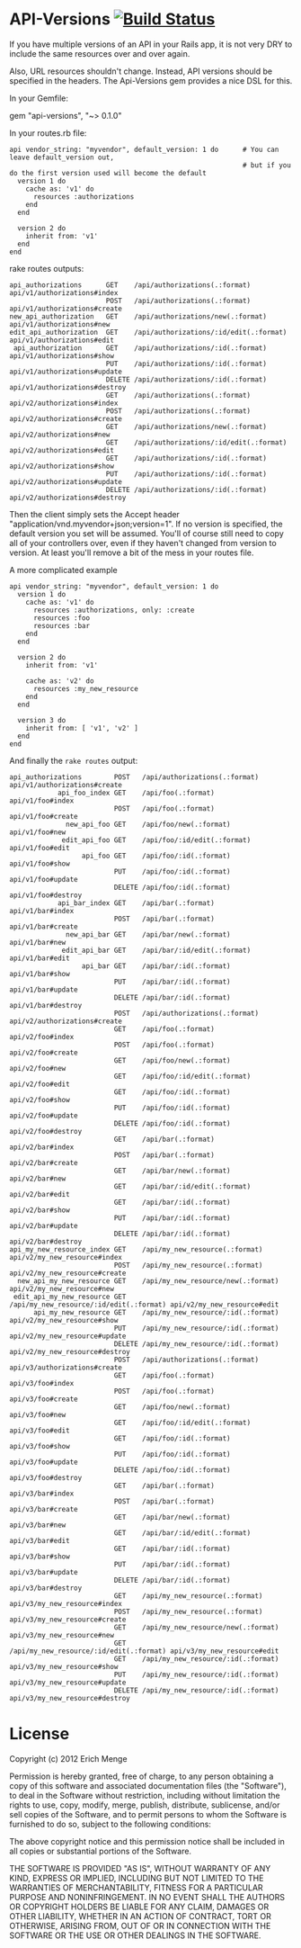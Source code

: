 API-Versions [![Build Status](https://secure.travis-ci.org/erichmenge/api-versions.png)](http://travis-ci.org/erichmenge/api-versions)
======================================================================================================================================

If you have multiple versions of an API in your Rails app, it is not very DRY to include the same resources over and over again.

Also, URL resources shouldn't change. Instead, API versions should be specified in the headers. The Api-Versions gem provides a nice DSL for this.

In your Gemfile:

  gem "api-versions", "~> 0.1.0"

In your routes.rb file:

    api vendor_string: "myvendor", default_version: 1 do      # You can leave default_version out,
                                                              # but if you do the first version used will become the default
      version 1 do
        cache as: 'v1' do
          resources :authorizations
        end
      end

      version 2 do
        inherit from: 'v1'
      end
    end

rake routes outputs:

    api_authorizations      GET    /api/authorizations(.:format)          api/v1/authorizations#index
                            POST   /api/authorizations(.:format)          api/v1/authorizations#create
    new_api_authorization   GET    /api/authorizations/new(.:format)      api/v1/authorizations#new
    edit_api_authorization  GET    /api/authorizations/:id/edit(.:format) api/v1/authorizations#edit
     api_authorization      GET    /api/authorizations/:id(.:format)      api/v1/authorizations#show
                            PUT    /api/authorizations/:id(.:format)      api/v1/authorizations#update
                            DELETE /api/authorizations/:id(.:format)      api/v1/authorizations#destroy
                            GET    /api/authorizations(.:format)          api/v2/authorizations#index
                            POST   /api/authorizations(.:format)          api/v2/authorizations#create
                            GET    /api/authorizations/new(.:format)      api/v2/authorizations#new
                            GET    /api/authorizations/:id/edit(.:format) api/v2/authorizations#edit
                            GET    /api/authorizations/:id(.:format)      api/v2/authorizations#show
                            PUT    /api/authorizations/:id(.:format)      api/v2/authorizations#update
                            DELETE /api/authorizations/:id(.:format)      api/v2/authorizations#destroy


Then the client simply sets the Accept header "application/vnd.myvendor+json;version=1". If no version is specified, the default version you set will be assumed.  You'll of course still need to copy all of your controllers over, even if they haven't changed from version to version.  At least you'll remove a bit of the mess in your routes file.

A more complicated example

    api vendor_string: "myvendor", default_version: 1 do
      version 1 do
        cache as: 'v1' do
          resources :authorizations, only: :create
          resources :foo
          resources :bar
        end
      end

      version 2 do
        inherit from: 'v1'

        cache as: 'v2' do
          resources :my_new_resource
        end
      end

      version 3 do
        inherit from: [ 'v1', 'v2' ]
      end
    end

And finally the `rake routes` output:

    api_authorizations        POST   /api/authorizations(.:format)           api/v1/authorizations#create
                api_foo_index GET    /api/foo(.:format)                      api/v1/foo#index
                              POST   /api/foo(.:format)                      api/v1/foo#create
                  new_api_foo GET    /api/foo/new(.:format)                  api/v1/foo#new
                 edit_api_foo GET    /api/foo/:id/edit(.:format)             api/v1/foo#edit
                      api_foo GET    /api/foo/:id(.:format)                  api/v1/foo#show
                              PUT    /api/foo/:id(.:format)                  api/v1/foo#update
                              DELETE /api/foo/:id(.:format)                  api/v1/foo#destroy
                api_bar_index GET    /api/bar(.:format)                      api/v1/bar#index
                              POST   /api/bar(.:format)                      api/v1/bar#create
                  new_api_bar GET    /api/bar/new(.:format)                  api/v1/bar#new
                 edit_api_bar GET    /api/bar/:id/edit(.:format)             api/v1/bar#edit
                      api_bar GET    /api/bar/:id(.:format)                  api/v1/bar#show
                              PUT    /api/bar/:id(.:format)                  api/v1/bar#update
                              DELETE /api/bar/:id(.:format)                  api/v1/bar#destroy
                              POST   /api/authorizations(.:format)           api/v2/authorizations#create
                              GET    /api/foo(.:format)                      api/v2/foo#index
                              POST   /api/foo(.:format)                      api/v2/foo#create
                              GET    /api/foo/new(.:format)                  api/v2/foo#new
                              GET    /api/foo/:id/edit(.:format)             api/v2/foo#edit
                              GET    /api/foo/:id(.:format)                  api/v2/foo#show
                              PUT    /api/foo/:id(.:format)                  api/v2/foo#update
                              DELETE /api/foo/:id(.:format)                  api/v2/foo#destroy
                              GET    /api/bar(.:format)                      api/v2/bar#index
                              POST   /api/bar(.:format)                      api/v2/bar#create
                              GET    /api/bar/new(.:format)                  api/v2/bar#new
                              GET    /api/bar/:id/edit(.:format)             api/v2/bar#edit
                              GET    /api/bar/:id(.:format)                  api/v2/bar#show
                              PUT    /api/bar/:id(.:format)                  api/v2/bar#update
                              DELETE /api/bar/:id(.:format)                  api/v2/bar#destroy
    api_my_new_resource_index GET    /api/my_new_resource(.:format)          api/v2/my_new_resource#index
                              POST   /api/my_new_resource(.:format)          api/v2/my_new_resource#create
      new_api_my_new_resource GET    /api/my_new_resource/new(.:format)      api/v2/my_new_resource#new
     edit_api_my_new_resource GET    /api/my_new_resource/:id/edit(.:format) api/v2/my_new_resource#edit
          api_my_new_resource GET    /api/my_new_resource/:id(.:format)      api/v2/my_new_resource#show
                              PUT    /api/my_new_resource/:id(.:format)      api/v2/my_new_resource#update
                              DELETE /api/my_new_resource/:id(.:format)      api/v2/my_new_resource#destroy
                              POST   /api/authorizations(.:format)           api/v3/authorizations#create
                              GET    /api/foo(.:format)                      api/v3/foo#index
                              POST   /api/foo(.:format)                      api/v3/foo#create
                              GET    /api/foo/new(.:format)                  api/v3/foo#new
                              GET    /api/foo/:id/edit(.:format)             api/v3/foo#edit
                              GET    /api/foo/:id(.:format)                  api/v3/foo#show
                              PUT    /api/foo/:id(.:format)                  api/v3/foo#update
                              DELETE /api/foo/:id(.:format)                  api/v3/foo#destroy
                              GET    /api/bar(.:format)                      api/v3/bar#index
                              POST   /api/bar(.:format)                      api/v3/bar#create
                              GET    /api/bar/new(.:format)                  api/v3/bar#new
                              GET    /api/bar/:id/edit(.:format)             api/v3/bar#edit
                              GET    /api/bar/:id(.:format)                  api/v3/bar#show
                              PUT    /api/bar/:id(.:format)                  api/v3/bar#update
                              DELETE /api/bar/:id(.:format)                  api/v3/bar#destroy
                              GET    /api/my_new_resource(.:format)          api/v3/my_new_resource#index
                              POST   /api/my_new_resource(.:format)          api/v3/my_new_resource#create
                              GET    /api/my_new_resource/new(.:format)      api/v3/my_new_resource#new
                              GET    /api/my_new_resource/:id/edit(.:format) api/v3/my_new_resource#edit
                              GET    /api/my_new_resource/:id(.:format)      api/v3/my_new_resource#show
                              PUT    /api/my_new_resource/:id(.:format)      api/v3/my_new_resource#update
                              DELETE /api/my_new_resource/:id(.:format)      api/v3/my_new_resource#destroy

License
=======
Copyright (c) 2012 Erich Menge

Permission is hereby granted, free of charge, to any person obtaining a copy of this software and associated documentation files (the "Software"), to deal in the Software without restriction, including without limitation the rights to use, copy, modify, merge, publish, distribute, sublicense, and/or sell copies of the Software, and to permit persons to whom the Software is furnished to do so, subject to the following conditions:

The above copyright notice and this permission notice shall be included in all copies or substantial portions of the Software.

THE SOFTWARE IS PROVIDED "AS IS", WITHOUT WARRANTY OF ANY KIND, EXPRESS OR IMPLIED, INCLUDING BUT NOT LIMITED TO THE WARRANTIES OF MERCHANTABILITY, FITNESS FOR A PARTICULAR PURPOSE AND NONINFRINGEMENT. IN NO EVENT SHALL THE AUTHORS OR COPYRIGHT HOLDERS BE LIABLE FOR ANY CLAIM, DAMAGES OR OTHER LIABILITY, WHETHER IN AN ACTION OF CONTRACT, TORT OR OTHERWISE, ARISING FROM, OUT OF OR IN CONNECTION WITH THE SOFTWARE OR THE USE OR OTHER DEALINGS IN THE SOFTWARE.